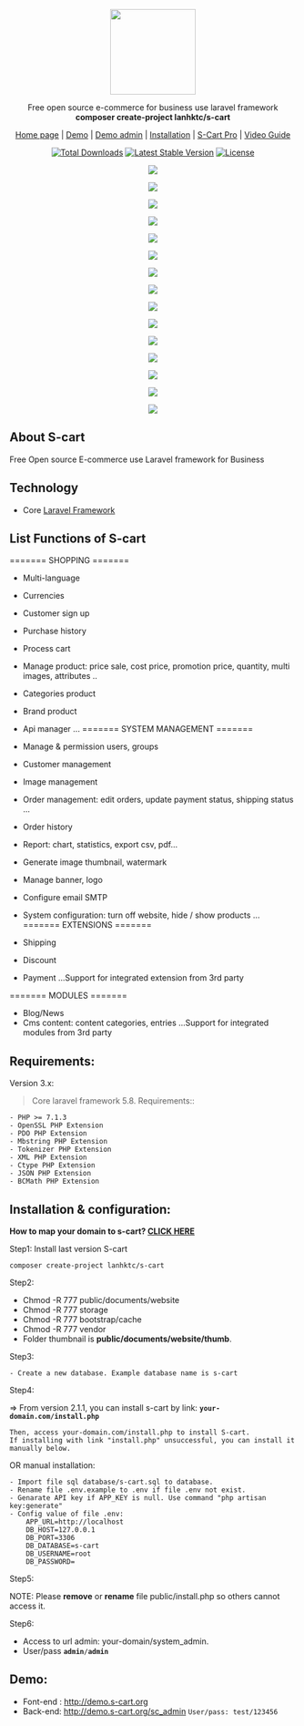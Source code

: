 <p align="center">
    <img src="https://s-cart.org/logo.png" width="150">
</p>
<p align="center">Free open source e-commerce for business use laravel framework<br>
<b>composer create-project lanhktc/s-cart</b></p>
<p align="center">
 <a href="https://s-cart.org">Home page</a> | <a href="https://demo.s-cart.org">Demo</a> | <a href="https://demo.s-cart.org/system_admin">Demo admin</a> | <a href="https://s-cart.org/installation.html">Installation</a> | <a href="https://s-cart.org/pro.html">S-Cart Pro</a> | <a href="https://s-cart.org/video-guide.html">Video Guide</a>
</p>
<p align="center">
<a href="https://packagist.org/packages/lanhktc/s-cart"><img src="https://poser.pugx.org/lanhktc/s-cart/d/total.svg" alt="Total Downloads"></a>
<a href="https://packagist.org/packages/lanhktc/s-cart"><img src="https://poser.pugx.org/lanhktc/s-cart/v/stable.svg" alt="Latest Stable Version"></a>
<a href="https://packagist.org/packages/lanhktc/s-cart"><img src="https://poser.pugx.org/lanhktc/s-cart/license.svg" alt="License"></a>
</p>
<p align="center"><img src="https://s-cart.org/images/screen/v3x/home-1.jpg"></p>
<p align="center"><img src="https://s-cart.org/images/screen/v3x/home-2.jpg"></p>
<p align="center"><img src="https://s-cart.org/images/screen/v3x/detail-1.jpg"></p>
<p align="center"><img src="https://s-cart.org/images/screen/v3x/detail-bundle.jpg"></p>
<p align="center"><img src="https://s-cart.org/images/screen/v3x/detail-group.jpg"></p>
<p align="center"><img src="https://s-cart.org/images/screen/v3x/cart.jpg"></p>
<p align="center"><img src="https://s-cart.org/images/screen/v3x/admin-home.jpg"></p>
<p align="center"><img src="https://s-cart.org/images/screen/v3x/admin-home-1.jpg"></p>
<p align="center"><img src="https://s-cart.org/images/screen/v3x/admin-home-2.jpg"></p>
<p align="center"><img src="https://s-cart.org/images/screen/v3x/order-list.jpg"></p>
<p align="center"><img src="https://s-cart.org/images/screen/v3x/order-detail.jpg"></p>
<p align="center"><img src="https://s-cart.org/images/screen/v3x/product-list.jpg"></p>
<p align="center"><img src="https://s-cart.org/images/screen/v3x/product-detail.jpg"></p>
<p align="center"><img src="https://s-cart.org/images/screen/v3x/auth.jpg"></p>
<p align="center"><img src="https://s-cart.org/images/screen/v3x/backup.jpg"></p>



## About S-cart
Free Open source E-commerce use Laravel framework for Business

## Technology
- Core <a href="https://laravel.com">Laravel Framework</a>

## List Functions of S-cart

======= SHOPPING =======

- Multi-language
- Currencies
- Customer sign up
- Purchase history
- Process cart
- Manage product: price sale, cost price, promotion price, quantity, multi images, attributes ..
- Categories product
- Brand product
- Api manager
...
======= SYSTEM MANAGEMENT =======

- Manage & permission users, groups
- Customer management
- Image management
- Order management: edit orders, update payment status, shipping status ...
- Order history
- Report:  chart, statistics, export csv, pdf...
- Generate image thumbnail, watermark
- Manage banner, logo
- Configure email SMTP
- System configuration: turn off website, hide / show products
...
======= EXTENSIONS =======

- Shipping
- Discount
- Payment
...Support for integrated extension from 3rd party

======= MODULES =======

- Blog/News
- Cms content: content categories, entries
...Support for integrated modules from 3rd party


## Requirements:

Version 3.x:

> Core laravel framework 5.8. Requirements::

```
- PHP >= 7.1.3
- OpenSSL PHP Extension
- PDO PHP Extension
- Mbstring PHP Extension
- Tokenizer PHP Extension
- XML PHP Extension
- Ctype PHP Extension
- JSON PHP Extension
- BCMath PHP Extension
```

## Installation & configuration:

<b>How to map your domain to s-cart? <a href="https://s-cart.org/installation.html">CLICK HERE</a></b>

Step1: Install last version S-cart
```
composer create-project lanhktc/s-cart
```
Step2:
- Chmod -R 777 public/documents/website
- Chmod -R 777 storage
- Chmod -R 777 bootstrap/cache
- Chmod -R 777 vendor
- Folder thumbnail is  <b>public/documents/website/thumb</b>.

Step3:
```
- Create a new database. Example database name is s-cart
```

Step4:

=> From version 2.1.1, you can install s-cart by link: <code><b>your-domain.com/install.php</b></code>

```
Then, access your-domain.com/install.php to install S-cart.
If installing with link "install.php" unsuccessful, you can install it manually below.
```
OR manual installation:
```
- Import file sql database/s-cart.sql to database.
- Rename file .env.example to .env if file .env not exist.
- Genarate API key if APP_KEY is null. Use command "php artisan key:generate"
- Config value of file .env:
    APP_URL=http://localhost
    DB_HOST=127.0.0.1
    DB_PORT=3306
    DB_DATABASE=s-cart
    DB_USERNAME=root
    DB_PASSWORD=
```

Step5:

NOTE: Please <b>remove</b> or <b>rename</b> file public/install.php so others cannot access it.

Step6:
- Access to url admin: your-domain/system_admin.
- User/pass <code><b>admin</b>/<b>admin</b></code>

## Demo:

- Font-end : http://demo.s-cart.org
- Back-end: http://demo.s-cart.org/sc_admin   <code>User/pass: test/123456</code>

